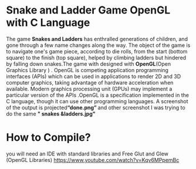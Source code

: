 # Snake and Ladder Game OpenGL with C Language

<p>The game <strong>Snakes and Ladders</strong> has enthralled generations of children, and gone through a few name changes along the way. 
The object of the game is to navigate one's game piece, according to die rolls, from the start (bottom square) to the finish (top square),
helped by climbing ladders but hindered by falling down snakes.The game with designed with <strong> OpenGL</strong>(Open Graphics Library ) .
OpenGL is competing application programming interfaces (APIs) which can be used in applications to render 2D and 3D computer graphics, 
taking advantage of hardware acceleration when available. Modern graphics processing unit (GPUs) may implement a particular version of 
the APIs .OpenGL is a specification implemented in the C language, though it can use other programming languages.
A screenshot of the output is projected<strong>“done.png” </strong> and other screenshot I was trying to do the same  <strong>" snakes &ladders.jpg"</strong></p>

# How to Compile?
you will need an IDE with standard libraries and Free Glut and Glew (OpenGL Libraries) <https://www.youtube.com/watch?v=Kqv6MPpemBc>
